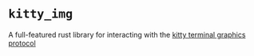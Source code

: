 # `kitty_img`

A full-featured rust library for interacting with the [kitty terminal graphics protocol](https://sw.kovidgoyal.net/kitty/graphics-protocol/)
